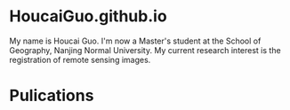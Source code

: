 # HoucaiGuo.github.io
  My name is Houcai Guo. I'm now a Master's student at the School of Geography, Nanjing Normal University. My current research interest is the registration of remote sensing images. 
# Pulications


